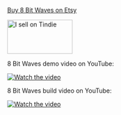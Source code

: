 <a href="https://www.etsy.com/uk/listing/1420316993/8-bit-waves-ii-kit-dcolfo-eurorack" target="_blank">Buy 8 Bit Waves on Etsy</a>

<a href="https://www.tindie.com/stores/nbirch/8-bit-waves-ii-kit-dcolfo-eurorack-module-10hp/?ref=offsite_badges&utm_source=sellers_nbirch&utm_medium=badges&utm_campaign=badge_medium"><img src="https://d2ss6ovg47m0r5.cloudfront.net/badges/tindie-mediums.png" alt="I sell on Tindie" width="150" height="78"></a>

8 Bit Waves demo video on YouTube:

[![Watch the video](https://img.youtube.com/vi/4Gtv8fqUfjQ/0.jpg)](https://youtu.be/4Gtv8fqUfjQ)

8 Bit Waves build video on YouTube:

[![Watch the video](https://img.youtube.com/vi/cm98tvLOE4s/0.jpg)](https://youtu.be/cm98tvLOE4s)
